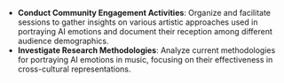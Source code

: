 - **Conduct Community Engagement Activities**: Organize and facilitate sessions to gather insights on various artistic approaches used in portraying AI emotions and document their reception among different audience demographics.
- **Investigate Research Methodologies**: Analyze current methodologies for portraying AI emotions in music, focusing on their effectiveness in cross-cultural representations.